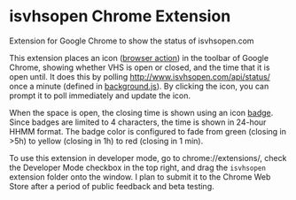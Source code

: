 # isvhsopen Chrome Extension
Extension for Google Chrome to show the status of isvhsopen.com

This extension places an icon ([browser action](https://developer.chrome.com/extensions/browserAction)) in the toolbar of Google Chrome, showing whether VHS is open or closed, and the time that it is open until. It does this by polling http://www.isvhsopen.com/api/status/ once a minute (defined in [background.js](./background.js)). By clicking the icon, you can prompt it to poll immediately and update the icon.

When the space is open, the closing time is shown using an icon [badge](https://developer.chrome.com/extensions/browserAction#badge). Since badges are limited to 4 characters, the time is shown in 24-hour HHMM format. The badge color is configured to fade from green (closing in >5h) to yellow (closing in 1h) to red (closing in 1 min).

To use this extension in developer mode, go to chrome://extensions/, check the Developer Mode checkbox in the top right, and drag the ```isvhsopen``` extension folder onto the window. I plan to submit it to the Chrome Web Store after a period of public feedback and beta testing.
